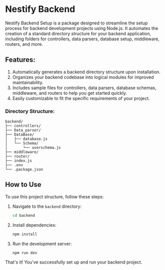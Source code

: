 # Nestify Backend 

Nestify Backend Setup is a package designed to streamline the setup process for backend development projects using Node.js. It automates the creation of a standard directory structure for your backend application, including folders for controllers, data parsers, database setup, middleware, routers, and more.


## Features:
1. Automatically generates a backend directory structure upon installation.
2. Organizes your backend codebase into logical modules for improved maintainability.
3. Includes sample files for controllers, data parsers, database schemas, middleware, and routers to help you get started quickly.
4. Easily customizable to fit the specific requirements of your project.


### Directory Structure:

```plaintext
backend/
├── controllers/
├── Data_parser/
├── DataBase/
│   ├── database.js
│   └── Schema/
│       └── userschema.js
├── middleware/
├── router/
├── index.js
├── .env
└── .package.json
```




## How to Use

To use this project structure, follow these steps:

1. Navigate to the `backend` directory:
    ```bash
    cd backend
    ```

2. Install dependencies:
    ```bash
    npm install
    ```

3. Run the development server:
    ```bash
    npm run dev
    ```

That's it! You've successfully set up and run your backend project.


